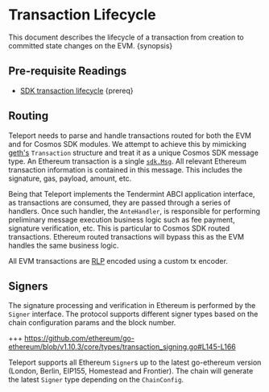 <!--
order: 3
-->

# Transaction Lifecycle

This document describes the lifecycle of a transaction from creation to committed state changes on the EVM. {synopsis}

## Pre-requisite Readings

- [SDK transaction lifecycle](https://docs.cosmos.network/master/basics/tx-lifecycle.html) {prereq}

<!-- TODO: rewrite. This is not a lifecycle doc -->
## Routing

Teleport needs to parse and handle transactions routed for both the EVM and for Cosmos SDK modules. We
attempt to achieve this by mimicking [geth's](https://github.com/ethereum/go-ethereum) `Transaction`
structure and treat it as a unique Cosmos SDK message type. An Ethereum transaction is a single
[`sdk.Msg`](https://godoc.org/github.com/cosmos/cosmos-sdk/types#Msg). All relevant Ethereum
transaction information is contained in this message. This includes the signature, gas, payload,
amount, etc.

Being that Teleport implements the Tendermint ABCI application interface, as transactions are
consumed, they are passed through a series of handlers. Once such handler, the `AnteHandler`, is
responsible for performing preliminary message execution business logic such as fee payment,
signature verification, etc. This is particular to Cosmos SDK routed transactions. Ethereum routed
transactions will bypass this as the EVM handles the same business logic.

All EVM transactions are [RLP](./../core/encoding.md#rlp) encoded using a custom tx encoder.

## Signers

The signature processing and verification in Ethereum is performed by the `Signer` interface. The
protocol supports different signer types based on the chain configuration params and the block number.

+++ https://github.com/ethereum/go-ethereum/blob/v1.10.3/core/types/transaction_signing.go#L145-L166

Teleport supports all Ethereum `Signer`s up to the latest go-ethereum version (London, Berlin,
EIP155, Homestead and Frontier). The chain will generate the latest `Signer` type depending on the
`ChainConfig`.
